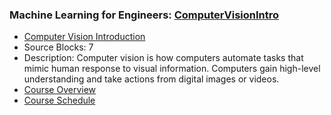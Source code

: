### Machine Learning for Engineers: [ComputerVisionIntro](https://www.apmonitor.com/pds/index.php/Main/ComputerVisionIntro)
- [Computer Vision Introduction](https://www.apmonitor.com/pds/index.php/Main/ComputerVisionIntro)
 - Source Blocks: 7
 - Description: Computer vision is how computers automate tasks that mimic human response to visual information. Computers gain high-level understanding and take actions from digital images or videos.
- [Course Overview](https://apmonitor.com/pds)
- [Course Schedule](https://apmonitor.com/pds/index.php/Main/CourseSchedule)

